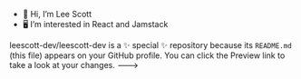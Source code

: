 - 👋 Hi, I’m Lee Scott
- 🖥 I’m interested in React and Jamstack

leescott-dev/leescott-dev is a ✨ special ✨ repository because its `README.md` (this file) appears on your GitHub profile.
You can click the Preview link to take a look at your changes.
--->
